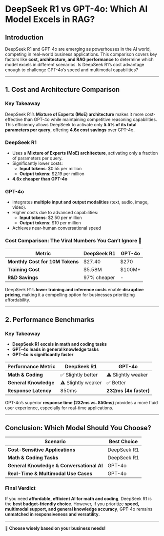 # DeepSeek R1 vs GPT-4o: Which AI Model Excels in RAG?

## Introduction
DeepSeek R1 and GPT-4o are emerging as powerhouses in the AI world, competing in real-world business applications. This comparison covers key factors like **cost, architecture, and RAG performance** to determine which model excels in different scenarios. Is DeepSeek R1’s cost advantage enough to challenge GPT-4o’s speed and multimodal capabilities?

---

## 1. Cost and Architecture Comparison

### **Key Takeaway**
DeepSeek R1’s **Mixture of Experts (MoE) architecture** makes it more cost-effective than GPT-4o while maintaining competitive reasoning capabilities. This efficiency allows DeepSeek to activate only **5.5% of its total parameters per query**, offering **4.6x cost savings** over GPT-4o.

### **DeepSeek R1**
- Uses a **Mixture of Experts (MoE) architecture**, activating only a fraction of parameters per query.
- Significantly lower costs:
  - **Input tokens**: $0.55 per million
  - **Output tokens**: $2.19 per million
- **4.6x cheaper than GPT-4o**

### **GPT-4o**
- Integrates **multiple input and output modalities** (text, audio, image, video).
- Higher costs due to advanced capabilities:
  - **Input tokens**: $2.50 per million
  - **Output tokens**: $10 per million
- Achieves near-human conversational speed

### **Cost Comparison: The Viral Numbers You Can’t Ignore 💸**
| Metric             | DeepSeek R1 | GPT-4o |
|--------------------|------------|--------|
| **Monthly Cost for 10M Tokens** | $27.40 | $270 |
| **Training Cost** | $5.58M | $100M+ |
| **R&D Savings** | 97% cheaper | - |

DeepSeek R1’s **lower training and inference costs** enable **disruptive pricing**, making it a compelling option for businesses prioritizing affordability.

---

## 2. Performance Benchmarks

### **Key Takeaway**
- **DeepSeek R1 excels in math and coding tasks**
- **GPT-4o leads in general knowledge tasks**
- **GPT-4o is significantly faster**

| Performance Metric | DeepSeek R1 | GPT-4o |
|--------------------|------------|--------|
| **Math & Coding** | ✅ Slightly better | ⚠️ Slightly weaker |
| **General Knowledge** | ⚠️ Slightly weaker | ✅ Better |
| **Response Latency** | 850ms | **232ms (4x faster)** |

GPT-4o’s superior **response time (232ms vs. 850ms)** provides a more fluid user experience, especially for real-time applications.

---

## **Conclusion: Which Model Should You Choose?**
| Scenario | Best Choice |
|----------|------------|
| **Cost-Sensitive Applications** | DeepSeek R1 |
| **Math & Coding Tasks** | DeepSeek R1 |
| **General Knowledge & Conversational AI** | GPT-4o |
| **Real-Time & Multimodal Use Cases** | GPT-4o |

### **Final Verdict**
If you need **affordable, efficient AI for math and coding**, DeepSeek R1 is the **best budget-friendly choice**. However, if you prioritize **speed, multimodal support, and general knowledge accuracy**, GPT-4o remains **unmatched in responsiveness and versatility**.

---

🚀 **Choose wisely based on your business needs!**

